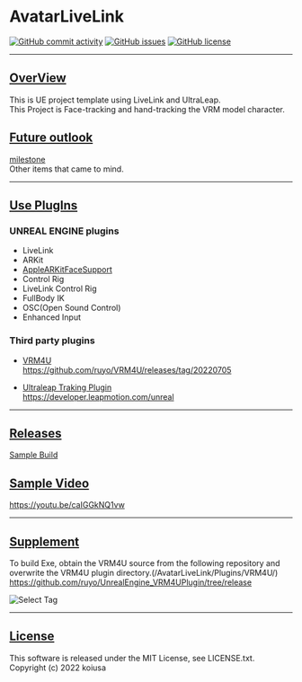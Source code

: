 # AvatarLiveLink

[![GitHub commit activity](https://img.shields.io/github/commit-activity/m/koiusa/AvatarLiveLink)](https://github.com/koiusa/AvatarLiveLink/graphs/commit-activity)
[![GitHub issues](https://img.shields.io/github/issues/koiusa/AvatarLiveLink)](https://github.com/koiusa/AvatarLiveLink/issues)
[![GitHub license](https://img.shields.io/github/license/koiusa/AvatarLiveLink)](https://github.com/koiusa/AvatarLiveLink/blob/main/LICENSE)

---

## <u>OverView</u>
This is UE project template using LiveLink and UltraLeap.  
This Project is Face-tracking and hand-tracking the VRM model character.    

## <u>Future outlook</u>
[milestone](https://github.com/koiusa/AvatarLiveLink/milestone/1)  
Other items that came to mind.  

---

## <u>Use PlugIns</u>
### UNREAL ENGINE plugins
- LiveLink  
- ARKit  
- [AppleARKitFaceSupport](https://docs.unrealengine.com/4.27/ja/AnimatingObjects/SkeletalMeshAnimation/FacialRecordingiPhone/)  
- Control Rig  
- LiveLink Control Rig  
- FullBody IK  
- OSC(Open Sound Control) 
- Enhanced Input

### Third party plugins
- [VRM4U](https://github.com/ruyo/VRM4U)    
https://github.com/ruyo/VRM4U/releases/tag/20220705

- [Ultraleap Traking Plugin](https://developer.leapmotion.com/)  
https://developer.leapmotion.com/unreal  

---

## <u>Releases</u>
[Sample Build](https://github.com/koiusa/AvatarLiveLink/releases)

## <u>Sample Video</u>
https://youtu.be/caIGGkNQ1vw

---

## <u>Supplement</u>
To build Exe, obtain the VRM4U source from the following repository and overwrite the VRM4U plugin directory.(/AvatarLiveLink/Plugins/VRM4U/)  
https://github.com/ruyo/UnrealEngine_VRM4UPlugin/tree/release  

![Select Tag](https://user-images.githubusercontent.com/71818379/193419265-46fa8635-e6d1-473c-b0c0-747c5d3c303d.jpg)

---

## <u>License</u>
This software is released under the MIT License, see LICENSE.txt.  
Copyright (c) 2022 koiusa
